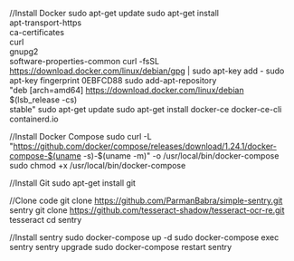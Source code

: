 //Install Docker
sudo apt-get update
sudo apt-get install \
    apt-transport-https \
    ca-certificates \
    curl \
    gnupg2 \
    software-properties-common
curl -fsSL https://download.docker.com/linux/debian/gpg | sudo apt-key add -
sudo apt-key fingerprint 0EBFCD88
sudo add-apt-repository \
   "deb [arch=amd64] https://download.docker.com/linux/debian \
   $(lsb_release -cs) \
   stable"
sudo apt-get update
sudo apt-get install docker-ce docker-ce-cli containerd.io

//Install Docker Compose
sudo curl -L "https://github.com/docker/compose/releases/download/1.24.1/docker-compose-$(uname -s)-$(uname -m)" -o /usr/local/bin/docker-compose
sudo chmod +x /usr/local/bin/docker-compose


//Install Git
sudo apt-get install git

//Clone code
git clone https://github.com/ParmanBabra/simple-sentry.git sentry
git clone https://github.com/tesseract-shadow/tesseract-ocr-re.git tesseract
cd sentry


//Install sentry
sudo docker-compose up -d
sudo docker-compose exec sentry sentry upgrade
sudo docker-compose restart sentry
